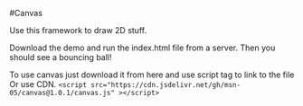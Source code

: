 #Canvas

Use this framework to draw 2D stuff.

Download the demo and run the index.html file from a server.
Then you should see a bouncing ball!

To use canvas just download it from here and use script tag to link to the file
Or use CDN.
`<script src="https://cdn.jsdelivr.net/gh/msn-05/canvas@1.0.1/canvas.js" ></script>`
